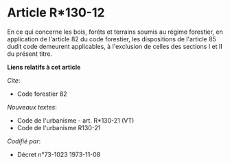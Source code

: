 # Article R*130-12

En ce qui concerne les bois, forêts et terrains soumis au régime forestier, en application de l'article 82 du code forestier,
les dispositions de l'article 85 dudit code demeurent applicables, à l'exclusion de celles des sections I et II du présent
titre.

**Liens relatifs à cet article**

_Cite_:

  - Code forestier 82

_Nouveaux textes_:

  - Code de l'urbanisme - art. R*130-21 (VT)
  - Code de l'urbanisme R130-21

_Codifié par_:

  - Décret n°73-1023 1973-11-08

